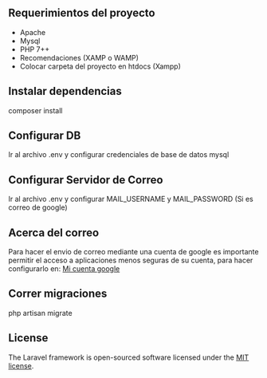 
## Requerimientos del proyecto
 - Apache
 - Mysql
 - PHP 7++
 - Recomendaciones (XAMP o WAMP)
 - Colocar carpeta del proyecto en htdocs (Xampp)

## Instalar dependencias
composer install

## Configurar DB
Ir al archivo .env  y configurar credenciales de base de datos mysql

## Configurar Servidor de Correo
Ir al archivo .env  y configurar MAIL_USERNAME y MAIL_PASSWORD (Si es correo de google)

## Acerca del correo
Para hacer el envio de correo mediante una cuenta de google es importante permitir el acceso a aplicaciones menos seguras de su cuenta, para hacer configurarlo en: <a href="https://myaccount.google.com/lesssecureapps?pli=1&rapt=AEjHL4MehRvsqLK35u7YnhPZFqRpyEyo-8bvrqE2m9ypXTYz0ufWGDGZg1V3mOpeuwfqQhH-fJHplc3OShzDye1nNfGTK5Ttyw">Mi cuenta google</a>

## Correr migraciones
php artisan migrate

## License

The Laravel framework is open-sourced software licensed under the [MIT license](https://opensource.org/licenses/MIT).
